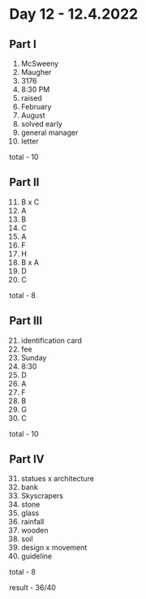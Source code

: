# Day 12 - 12.4.2022

## Part I

1. McSweeny
2. Maugher
3. 3176
4. 8:30 PM
5. raised
6. February
7. August
8. solved early
9. general manager
10. letter

total - 10

## Part II

11. B x C
12. A
13. B
14. C
15. A
16. F
17. H
18. B x A
19. D
20. C

total - 8

## Part III

21. identification card
22. fee
23. Sunday
24. 8:30
25. D
26. A
27. F
28. B
29. G
30. C

total - 10 

## Part IV

31. statues x architecture
32. bank
33. Skyscrapers
34. stone
35. glass
36. rainfall
37. wooden
38. soil
39. design x movement
40. guideline

total - 8

result - 36/40